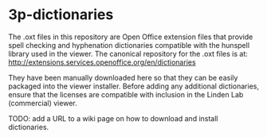 # 3p-dictionaries

The .oxt files in this repository are Open Office extension files that
provide spell checking and hyphenation dictionaries compatible with
the hunspell library used in the viewer.  The canonical repository for
the .oxt files is at: 
  http://extensions.services.openoffice.org/en/dictionaries

They have been manually downloaded here so that they can be easily
packaged into the viewer installer.  Before adding any additional
dictionaries, ensure that the licenses are compatible with inclusion
in the Linden Lab (commercial) viewer.

TODO: add a URL to a wiki page on how to download and install dictionaries.
